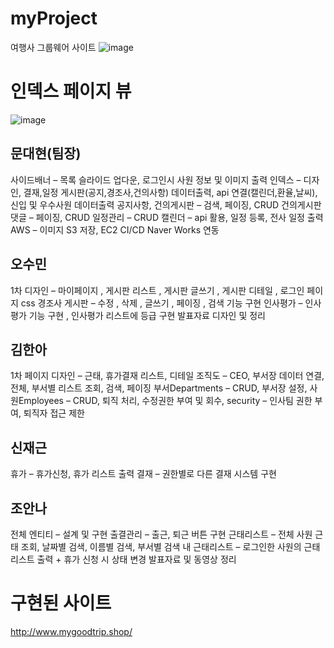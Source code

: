 # myProject
여행사 그룹웨어 사이트 
![image](https://user-images.githubusercontent.com/111475795/215636365-11445866-8b90-4ccf-a777-9b9b8f5ee59b.png)
# 인덱스 페이지 뷰
![image](https://user-images.githubusercontent.com/111475795/215636564-19b2526c-50e0-4cf4-9c59-afe4f8c3ed20.png)

## 문대현(팀장)
사이드배너 – 목록 슬라이드 업다운, 로그인시 사원 정보 및 이미지 출력
인덱스 – 디자인, 결재,일정 게시판(공지,경조사,건의사항) 데이터출력, api 연결(캘린더,환율,날씨), 신입 및 우수사원 데이터출력
공지사항, 건의게시판 – 검색, 페이징, CRUD
건의게시판 댓글 – 페이징, CRUD
일정관리 – CRUD 
캘린더 – api 활용, 일정 등록, 전사 일정 출력
AWS – 이미지 S3 저장, EC2 CI/CD
Naver Works 연동
## 오수민
1차 디자인 – 마이페이지 , 게시판 리스트 , 게시판 글쓰기 ,
게시판 디테일 , 로그인 페이지 css
경조사 게시판 – 수정 , 삭제 , 글쓰기 , 페이징 , 검색 기능 구현
인사평가 – 인사평가 기능 구현 , 인사평가 리스트에 등급 구현 
발표자료 디자인 및 정리
## 김한아
1차 페이지 디자인 – 근태, 휴가결재 리스트, 디테일 
조직도 – CEO, 부서장 데이터 연결, 전체, 부서별 리스트 조회, 검색, 페이징
부서Departments – CRUD, 부서장 설정,
사원Employees – CRUD, 퇴직 처리, 수정권한 부여 및 회수,
security – 인사팀 권한 부여, 퇴직자 접근 제한
## 신재근
휴가 – 휴가신청, 휴가 리스트 출력
결재 – 권한별로 다른 결재 시스템 구현
## 조안나
전체 엔티티 – 설계 및 구현
출결관리 – 출근, 퇴근 버튼 구현
근태리스트 – 전체 사원 근태 조회, 날짜별 검색, 이름별 검색, 부서별 검색
내 근태리스트 – 로그인한 사원의 근태리스트 출력 + 휴가 신청 시 상태 변경
발표자료 및 동영상 정리

# 구현된 사이트
http://www.mygoodtrip.shop/
